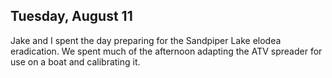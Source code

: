
## Tuesday, August 11

Jake and I spent the day preparing for the Sandpiper Lake elodea eradication. We spent much of the afternoon adapting the ATV spreader for use on a boat and calibrating it.

